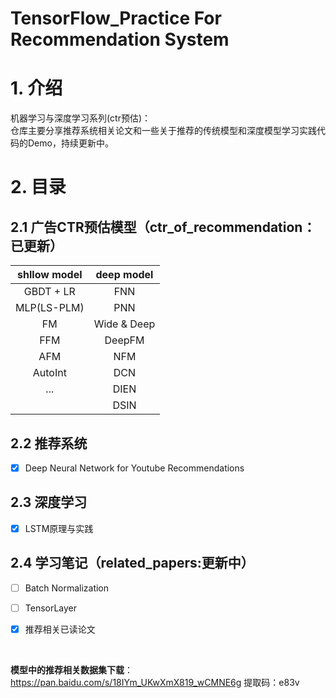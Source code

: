 # TensorFlow_Practice For Recommendation System

# 1. 介绍
机器学习与深度学习系列(ctr预估)：  
仓库主要分享推荐系统相关论文和一些关于推荐的传统模型和深度模型学习实践代码的Demo，持续更新中。

# 2. 目录
## 2.1 广告CTR预估模型（ctr_of_recommendation：已更新）

| shllow model | deep model  |
| :----------: | :---------: |
|  GBDT + LR   |     FNN     |
| MLP(LS-PLM)  |     PNN     |
|      FM      | Wide & Deep |
|     FFM      |   DeepFM    |
|     AFM      |     NFM     |
|   AutoInt    |     DCN     |
|     ...      |    DIEN     |
|              |    DSIN     |




## 2.2 推荐系统
- [x] Deep Neural Network for Youtube Recommendations

## 2.3 深度学习
- [x] LSTM原理与实践

## 2.4 学习笔记（related_papers:更新中）
- [ ] Batch Normalization

- [ ] TensorLayer

- [x] 推荐相关已读论文

  ​              

**模型中的推荐相关数据集下载**：https://pan.baidu.com/s/18IYm_UKwXmX819_wCMNE6g            提取码：e83v

